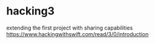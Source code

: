 # hacking3
extending the first project with sharing capabilities
https://www.hackingwithswift.com/read/3/0/introduction
